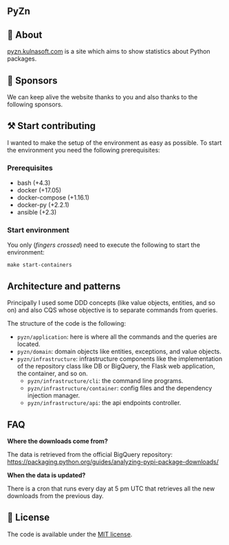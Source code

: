 ## PyZn

## 📜 About
[pyzn.kulnasoft.com](https://pyzn.kulnasoft.com) is a site which aims to show statistics about Python packages.

## 💖 Sponsors

We can keep alive the website thanks to you and also thanks to the following sponsors.

<!-- sponsors -->
<!-- sponsors -->

## ⚒️ Start contributing
I wanted to make the setup of the environment as easy as possible. To start the environment you need the 
following prerequisites:

### Prerequisites
  * bash (+4.3)
  * docker (+17.05)
  * docker-compose (+1.16.1)
  * docker-py (+2.2.1)
  * ansible (+2.3)
  
### Start environment
You only (_fingers crossed_) need to execute the following to start the environment:

```commandline
make start-containers
```

## Architecture and patterns
Principally I used some DDD concepts (like value objects, entities, and so on) and also CQS whose objective is to
separate commands from queries.

The structure of the code is the following:
  * `pyzn/application`: here is where all the commands and the queries are located.
  * `pyzn/domain`: domain objects like entities, exceptions, and value objects.
  * `pyzn/infrastructure`: infrastructure components like the implementation of the repository
    class like DB or BigQuery, the Flask web application, the container, and so on.
    * `pyzn/infrastructure/cli`: the command line programs.
    * `pyzn/infrastructure/container`: config files and the dependency injection manager.
    * `pyzn/infrastructure/api`: the api endpoints controller.
    
## FAQ
**Where the downloads come from?**

The data is retrieved from the official BigQuery repository: https://packaging.python.org/guides/analyzing-pypi-package-downloads/

**When the data is updated?**

There is a cron that runs every day at 5 pm UTC that retrieves all the new downloads from the previous day.

## 🚩 License
The code is available under the [MIT license](LICENSE.md).
